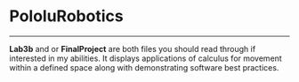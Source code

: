 # PololuRobotics

-------------------------------------
**Lab3b** and or **FinalProject** are both files you should read through if interested in my abilities. It displays applications of calculus for movement within a defined space along with demonstrating software best practices.
